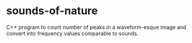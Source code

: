 sounds-of-nature
================

C++ program to count number of peaks in a waveform-esque image and convert into frequency values comparable to sounds.
